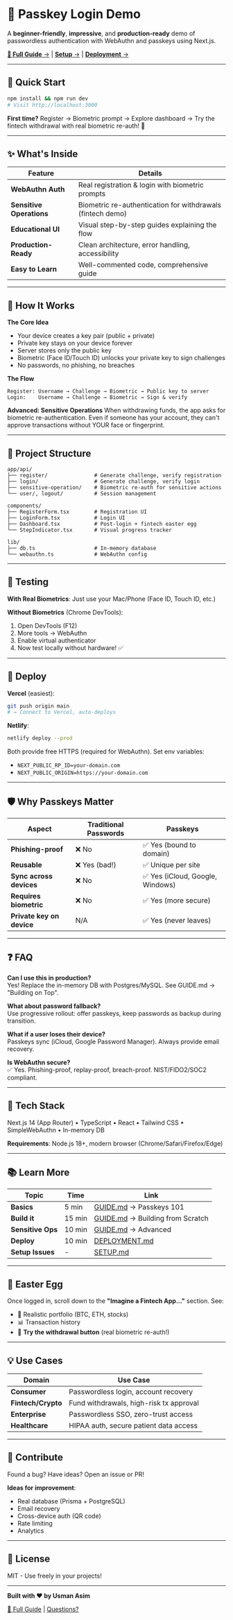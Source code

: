 # 🔐 Passkey Login Demo

A **beginner-friendly**, **impressive**, and **production-ready** demo of passwordless authentication with WebAuthn and passkeys using Next.js.

[**📖 Full Guide** →](./GUIDE.md) | [**Setup** →](./SETUP.md) | [**Deployment** →](./DEPLOYMENT.md)

---

## 🚀 Quick Start

```bash
npm install && npm run dev
# Visit http://localhost:3000
```

**First time?** Register → Biometric prompt → Explore dashboard → Try the fintech withdrawal with real biometric re-auth! 🎁

---

## ✨ What's Inside

| Feature | Details |
|---------|---------|
| **WebAuthn Auth** | Real registration & login with biometric prompts |
| **Sensitive Operations** | Biometric re-authentication for withdrawals (fintech demo) |
| **Educational UI** | Visual step-by-step guides explaining the flow |
| **Production-Ready** | Clean architecture, error handling, accessibility |
| **Easy to Learn** | Well-commented code, comprehensive guide |

---

## 🎯 How It Works

**The Core Idea**
- Your device creates a key pair (public + private)
- Private key stays on your device forever
- Server stores only the public key
- Biometric (Face ID/Touch ID) unlocks your private key to sign challenges
- No passwords, no phishing, no breaches

**The Flow**
```
Register: Username → Challenge → Biometric → Public key to server
Login:    Username → Challenge → Biometric → Sign & verify
```

**Advanced: Sensitive Operations**
When withdrawing funds, the app asks for biometric re-authentication. Even if someone has your account, they can't approve transactions without YOUR face or fingerprint.

---

## 📁 Project Structure

```
app/api/
├── register/               # Generate challenge, verify registration
├── login/                  # Generate challenge, verify login
├── sensitive-operation/    # Biometric re-auth for sensitive actions
└── user/, logout/          # Session management

components/
├── RegisterForm.tsx        # Registration UI
├── LoginForm.tsx           # Login UI
├── Dashboard.tsx           # Post-login + fintech easter egg
└── StepIndicator.tsx       # Visual progress tracker

lib/
├── db.ts                   # In-memory database
└── webauthn.ts             # WebAuthn config
```

---

## 🧪 Testing

**With Real Biometrics**: Just use your Mac/Phone (Face ID, Touch ID, etc.)

**Without Biometrics** (Chrome DevTools):
1. Open DevTools (F12)
2. More tools → WebAuthn
3. Enable virtual authenticator
4. Now test locally without hardware! ✅

---

## 🚀 Deploy

**Vercel** (easiest):
```bash
git push origin main
# → Connect to Vercel, auto-deploys
```

**Netlify**:
```bash
netlify deploy --prod
```

Both provide free HTTPS (required for WebAuthn). Set env variables:
- `NEXT_PUBLIC_RP_ID=your-domain.com`
- `NEXT_PUBLIC_ORIGIN=https://your-domain.com`

---

## 🛡️ Why Passkeys Matter

| Aspect | Traditional Passwords | Passkeys |
|--------|----------------------|----------|
| **Phishing-proof** | ❌ No | ✅ Yes (bound to domain) |
| **Reusable** | ❌ Yes (bad!) | ✅ Unique per site |
| **Sync across devices** | ❌ No | ✅ Yes (iCloud, Google, Windows) |
| **Requires biometric** | ❌ No | ✅ Yes (more secure) |
| **Private key on device** | N/A | ✅ Yes (never leaves) |

---

## ❓ FAQ

**Can I use this in production?**  
Yes! Replace the in-memory DB with Postgres/MySQL. See GUIDE.md → "Building on Top".

**What about password fallback?**  
Use progressive rollout: offer passkeys, keep passwords as backup during transition.

**What if a user loses their device?**  
Passkeys sync (iCloud, Google Password Manager). Always provide email recovery.

**Is WebAuthn secure?**  
✅ Yes. Phishing-proof, replay-proof, breach-proof. NIST/FIDO2/SOC2 compliant.

---

## 🔧 Tech Stack

Next.js 14 (App Router) • TypeScript • React • Tailwind CSS • SimpleWebAuthn • In-memory DB

**Requirements**: Node.js 18+, modern browser (Chrome/Safari/Firefox/Edge)

---

## 📚 Learn More

| Topic | Time | Link |
|-------|------|------|
| **Basics** | 5 min | [GUIDE.md](./GUIDE.md) → Passkeys 101 |
| **Build it** | 15 min | [GUIDE.md](./GUIDE.md) → Building from Scratch |
| **Sensitive Ops** | 10 min | [GUIDE.md](./GUIDE.md) → Advanced |
| **Deploy** | 10 min | [DEPLOYMENT.md](./DEPLOYMENT.md) |
| **Setup Issues** | - | [SETUP.md](./SETUP.md) |

---

## 🎁 Easter Egg

Once logged in, scroll down to the **"Imagine a Fintech App..."** section. See:
- 💼 Realistic portfolio (BTC, ETH, stocks)
- 📊 Transaction history  
- 🔐 **Try the withdrawal button** (real biometric re-auth!)

---

## 💡 Use Cases

| Domain | Use Case |
|--------|----------|
| **Consumer** | Passwordless login, account recovery |
| **Fintech/Crypto** | Fund withdrawals, high-risk tx approval |
| **Enterprise** | Passwordless SSO, zero-trust access |
| **Healthcare** | HIPAA auth, secure patient data access |

---

## 🤝 Contribute

Found a bug? Have ideas? Open an issue or PR!

**Ideas for improvement**:
- Real database (Prisma + PostgreSQL)
- Email recovery
- Cross-device auth (QR code)
- Rate limiting
- Analytics

---

## 📄 License

MIT - Use freely in your projects!

---

**Built with ❤️ by Usman Asim**

[📖 Full Guide](./GUIDE.md) | [Questions?](./GUIDE.md#common-gotchas--fixes)

